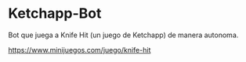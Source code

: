 # Ketchapp-Bot

Bot que juega a Knife Hit (un juego de Ketchapp) de manera autonoma.

https://www.minijuegos.com/juego/knife-hit
